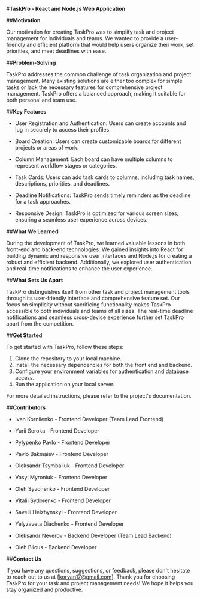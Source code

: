 #**TaskPro - React and Node.js Web Application**

##**Motivation**

Our motivation for creating TaskPro was to simplify task and project management
for individuals and teams. We wanted to provide a user-friendly and efficient
platform that would help users organize their work, set priorities, and meet
deadlines with ease.

##**Problem-Solving**

TaskPro addresses the common challenge of task organization and project
management. Many existing solutions are either too complex for simple tasks or
lack the necessary features for comprehensive project management. TaskPro offers
a balanced approach, making it suitable for both personal and team use.

##**Key Features**

- User Registration and Authentication: Users can create accounts and log in
  securely to access their profiles.

- Board Creation: Users can create customizable boards for different projects or
  areas of work.

- Column Management: Each board can have multiple columns to represent workflow
  stages or categories.

- Task Cards: Users can add task cards to columns, including task names,
  descriptions, priorities, and deadlines.

- Deadline Notifications: TaskPro sends timely reminders as the deadline for a
  task approaches.

- Responsive Design: TaskPro is optimized for various screen sizes, ensuring a
  seamless user experience across devices.

##**What We Learned**

During the development of TaskPro, we learned valuable lessons in both front-end
and back-end technologies. We gained insights into React for building dynamic
and responsive user interfaces and Node.js for creating a robust and efficient
backend. Additionally, we explored user authentication and real-time
notifications to enhance the user experience.

##**What Sets Us Apart**

TaskPro distinguishes itself from other task and project management tools
through its user-friendly interface and comprehensive feature set. Our focus on
simplicity without sacrificing functionality makes TaskPro accessible to both
individuals and teams of all sizes. The real-time deadline notifications and
seamless cross-device experience further set TaskPro apart from the competition.

##**Get Started**

To get started with TaskPro, follow these steps:

1. Clone the repository to your local machine.
2. Install the necessary dependencies for both the front end and backend.
3. Configure your environment variables for authentication and database access.
4. Run the application on your local server.

For more detailed instructions, please refer to the project's documentation.

##**Contributors**

- Ivan Korniienko - Frontend Developer (Team Lead Frontend)

- Yurii Soroka - Frontend Developer

- Pylypenko Pavlo - Frontend Developer

- Pavlo Bakmaiev - Frontend Developer

- Oleksandr Tsymbaliuk - Frontend Developer

- Vasyl Myroniuk - Frontend Developer

- Oleh Syvonenko - Frontend Developer

- Vitalii Sydorenko - Frontend Developer

- Savelii Helzhynskyi - Frontend Developer

- Yelyzaveta Diachenko - Frontend Developer

- Oleksandr Neverov - Backend Developer (Team Lead Backend)

- Oleh Bilous - Backend Developer

##**Contact Us**

If you have any questions, suggestions, or feedback, please don't hesitate to
reach out to us at [korvan17@gmail.com]. Thank you for choosing TaskPro for your
task and project management needs! We hope it helps you stay organized and
productive.
